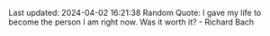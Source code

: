 Last updated: 2024-04-02 16:21:38
Random Quote: I gave my life to become the person I am right now. Was it worth it? - Richard Bach